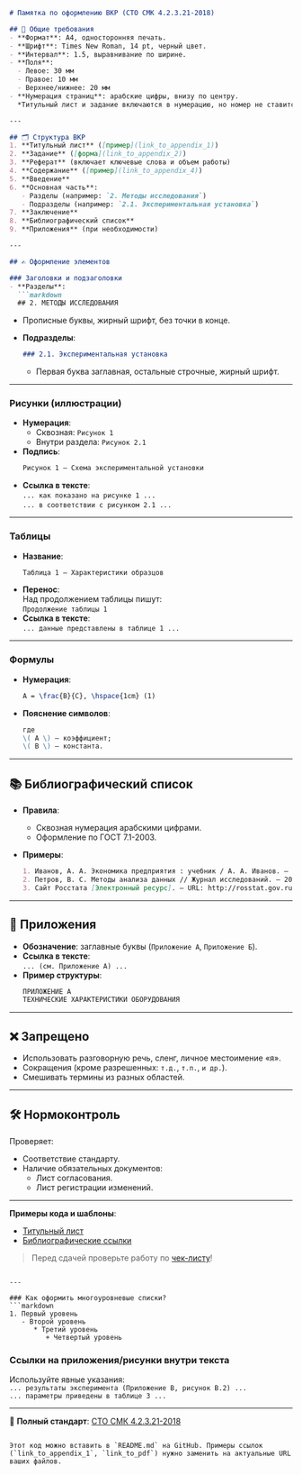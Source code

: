 ```markdown
# Памятка по оформлению ВКР (СТО СМК 4.2.3.21-2018)

## 📌 Общие требования
- **Формат**: А4, односторонняя печать.
- **Шрифт**: Times New Roman, 14 pt, черный цвет.
- **Интервал**: 1.5, выравнивание по ширине.
- **Поля**:
  - Левое: 30 мм
  - Правое: 10 мм
  - Верхнее/нижнее: 20 мм
- **Нумерация страниц**: арабские цифры, внизу по центру.  
  *Титульный лист и задание включаются в нумерацию, но номер не ставится.*

---

## 🗂 Структура ВКР
1. **Титульный лист** ([пример](link_to_appendix_1))
2. **Задание** ([форма](link_to_appendix_2))
3. **Реферат** (включает ключевые слова и объем работы)
4. **Содержание** ([пример](link_to_appendix_4))
5. **Введение**
6. **Основная часть**:
   - Разделы (например: `2. Методы исследования`)
   - Подразделы (например: `2.1. Экспериментальная установка`)
7. **Заключение**
8. **Библиографический список**
9. **Приложения** (при необходимости)

---

## ✍️ Оформление элементов

### Заголовки и подзаголовки
- **Разделы**:  
  ```markdown
  ## 2. МЕТОДЫ ИССЛЕДОВАНИЯ
  ```
  - Прописные буквы, жирный шрифт, без точки в конце.

- **Подразделы**:  
  ```markdown
  ### 2.1. Экспериментальная установка
  ```
  - Первая буква заглавная, остальные строчные, жирный шрифт.

---

### Рисунки (иллюстрации)
- **Нумерация**:  
  - Сквозная: `Рисунок 1`  
  - Внутри раздела: `Рисунок 2.1`  
- **Подпись**:  
  ```markdown
  Рисунок 1 – Схема экспериментальной установки
  ```
- **Ссылка в тексте**:  
  `... как показано на рисунке 1 ...`  
  `... в соответствии с рисунком 2.1 ...`

---

### Таблицы
- **Название**:  
  ```markdown
  Таблица 1 – Характеристики образцов
  ```
- **Перенос**:  
  Над продолжением таблицы пишут:  
  `Продолжение таблицы 1`  
- **Ссылка в тексте**:  
  `... данные представлены в таблице 1 ...`

---

### Формулы
- **Нумерация**:  
  ```latex
  A = \frac{B}{C}, \hspace{1cm} (1)
  ```
- **Пояснение символов**:  
  ```markdown
  где  
  \( A \) – коэффициент;  
  \( B \) – константа.
  ```

---

## 📚 Библиографический список
- **Правила**:  
  - Сквозная нумерация арабскими цифрами.  
  - Оформление по ГОСТ 7.1-2003.  

- **Примеры**:  
  ```markdown
  1. Иванов, А. А. Экономика предприятия : учебник / А. А. Иванов. – М. : Финансы, 2020. – 300 с.  
  2. Петров, В. С. Методы анализа данных // Журнал исследований. – 2019. – № 5. – С. 45–50.  
  3. Сайт Росстата [Электронный ресурс]. – URL: http://rosstat.gov.ru (дата обращения: 10.09.2023).
  ```

---

## 📎 Приложения
- **Обозначение**: заглавные буквы (`Приложение А`, `Приложение Б`).  
- **Ссылка в тексте**:  
  `... (см. Приложение А) ...`  
- **Пример структуры**:  
  ```markdown
  ПРИЛОЖЕНИЕ А  
  ТЕХНИЧЕСКИЕ ХАРАКТЕРИСТИКИ ОБОРУДОВАНИЯ
  ```

---

## ❌ Запрещено
- Использовать разговорную речь, сленг, личное местоимение «я».  
- Сокращения (кроме разрешенных: `т.д.`, `т.п.`, `и др.`).  
- Смешивать термины из разных областей.  

---

## 🛠 Нормоконтроль
Проверяет:  
- Соответствие стандарту.  
- Наличие обязательных документов:  
  - Лист согласования.  
  - Лист регистрации изменений.  

---

**Примеры кода и шаблоны**:  
- [Титульный лист](link_to_appendix_1)  
- [Библиографические ссылки](link_to_appendix_10)  

> Перед сдачей проверьте работу по [чек-листу](link_to_checklist)!
```

---

### Как оформить многоуровневые списки?
```markdown
1. Первый уровень
   - Второй уровень
      * Третий уровень
         + Четвертый уровень
```

### Ссылки на приложения/рисунки внутри текста
Используйте явные указания:  
`... результаты эксперимента (Приложение В, рисунок В.2) ...`  
`... параметры приведены в таблице 3 ...`

---

🔗 **Полный стандарт**: [СТО СМК 4.2.3.21-2018](link_to_pdf)  
``` 

Этот код можно вставить в `README.md` на GitHub. Примеры ссылок (`link_to_appendix_1`, `link_to_pdf`) нужно заменить на актуальные URL ваших файлов.
